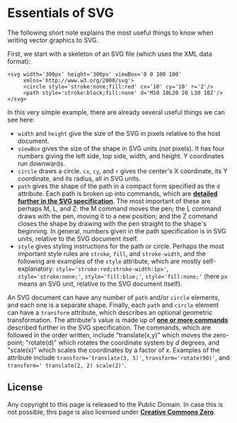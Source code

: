 # Essentials of SVG

The following short note explains the most useful things to know when writing vector graphics to SVG.

First, we start with a skeleton of an SVG file (which uses the XML data format):

    <svg width='300px' height='300px' viewBox='0 0 100 100'
         xmlns='http://www.w3.org/2000/svg'>
         <circle style='stroke:none;fill:red' cx='10' cy='10' r='2'/>
         <path style='stroke:black;fill:none' d='M10 10L20 20 L30 10Z'/>
    </svg>

In this very simple example, there are already several useful things we can see here:

- `width` and `height` give the size of the SVG in pixels relative to the host document.
- `viewBox` gives the size of the shape in SVG units (not pixels).  It has four numbers giving the left side, top side, width, and height.  Y coordinates run downwards.
- `circle` draws a circle.  `cx`, `cy`, and `r` gives the center's X coordinate, its Y coordinate, and its radius, all in SVG units.
- `path` gives the shape of the path in a compact form specified as the `d` attribute.  Each path is broken up into commands, which are [**detailed further in the SVG specification**](https://www.w3.org/TR/SVG/paths.html#PathData). The most important of these are perhaps M, L, and Z: the M command moves the pen; the L command draws with the pen, moving it to a new position; and the Z command closes the shape by drawing with the pen straight to the shape's beginning.  In general, numbers given in the path specification is in SVG units, relative to the SVG document itself.
- `style` gives styling instructions for the path or circle.  Perhaps the most important style rules are `stroke`, `fill`, and `stroke-width`, and the following are examples of the `style` attribute, which are mostly self-explanatory: `style='stroke:red;stroke-width:1px'`, `style='stroke:none;'`, `style='fill:blue;'`, `style='fill:none;'` (here `px` means an SVG unit, relative to the SVG document itself).

An SVG document can have any number of `path` and/or `circle` elements, and each one is a separate shape. Finally, each `path` and `circle` element can have a `transform` attribute, which describes an optional geometric transformation.  The attribute's value is made up of [**one or more commands**](https://www.w3.org/TR/SVG11/coords.html#TransformAttribute) described further in the SVG specification.  The commands, which are followed in the order written, include "translate(x,y)" which moves the zero-point; "rotate(d)" which rotates the coordinate system by _d_ degrees, and "scale(x)" which scales the coordinates by a factor of _x_. Examples of the attribute include `transform='translate(3, 5)'`, `transform='rotate(90)'`, and `transform=' translate(2, 2) scale(2)'`.

<a id=License></a>
## License

Any copyright to this page is released to the Public Domain.  In case this is not possible, this page is also licensed under [**Creative Commons Zero**](https://creativecommons.org/publicdomain/zero/1.0/).
